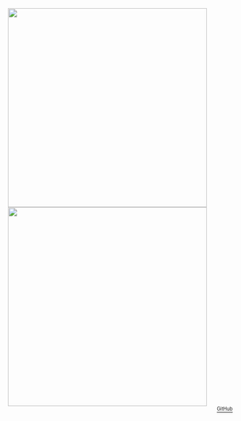 <div align="center">
  <a href="##">
  <img align="center" width="400px" src="https://dl-ghrs.vercel.app/api?username=delameter&cache_seconds=86400show_icons=true&hide=stars&theme=transparent&text_color=656d76&include_all_commits=true&disable_animations=false&hide_border=true&hide_title=false&custom_title=Stats&hide_rank=false&show_icons=true&card_width=437&line_height=30" />
</a>
   <a href="##">
  <img align="center" width="400px"  src="https://dl-ghrs.vercel.app/api/top-langs?username=delameter&cache_seconds=86400&langs_count=8&theme=transparent&title_color=0969da&exclude_repo=skeleton-symfony4,skeleton-python3&hide=html&layout=compact&custom_title=Languages&hide_border=true&hide_title=false&card_width=437&disable_animations=false&text_color=656d76&size_weight=.5&count_weight=.5" />
</a>
  <div align="right">
<a href="https://github.com/dl-forks/github-readme-stats">
  <sup><sub>GitHub</sub></sup>
</a>
</div>
</div>

